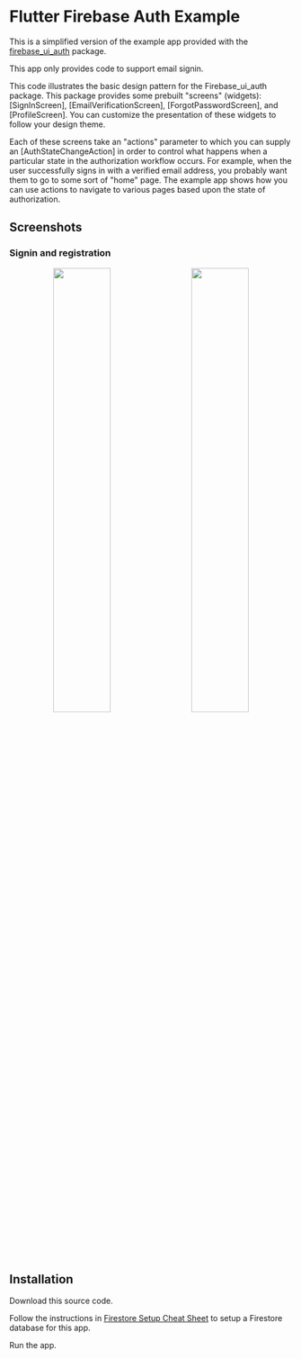 # Flutter Firebase Auth Example

This is a simplified version of the example app provided with the [firebase\_ui\_auth](https://github.com/firebase/flutterfire/tree/master/packages/firebase_ui_auth) package.

This app only provides code to support email signin.

This code illustrates the basic design pattern for the Firebase_ui_auth package. This package provides some prebuilt "screens" (widgets): [SignInScreen], [EmailVerificationScreen], [ForgotPasswordScreen], and [ProfileScreen]. You can customize the presentation of these widgets to follow your design theme. 

Each of these screens take an "actions" parameter to which you can supply an [AuthStateChangeAction] in order to control what happens when a particular state in the authorization workflow occurs. For example, when the user successfully signs in with a verified email address, you probably want them to go to some sort of "home" page. The example app shows how you can use actions to navigate to various pages based upon the state of authorization. 

## Screenshots

###  Signin and registration

<p style="text-align: center">
  <img src="./README-screenshots/splash.png" width="45%">
&nbsp; &nbsp; 
  <img src="./README-screenshots/signin.png" width="45%">
</p>

## Installation

Download this source code.

Follow the instructions in [Firestore Setup Cheat Sheet](https://courses.ics.hawaii.edu/mobile-application-development/morea/data/reading-firestore-setup-cheat-sheet.html) to setup a Firestore database for this app.

Run the app.
